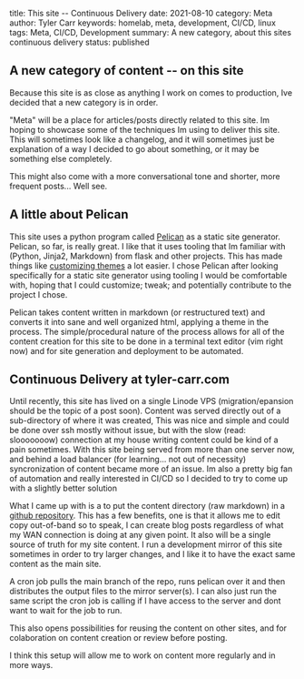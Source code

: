 title: This site -- Continuous Delivery
date: 2021-08-10
category: Meta
author: Tyler Carr
keywords: homelab, meta, development, CI/CD, linux
tags: Meta, CI/CD, Development
summary: A new category, about this sites continuous delivery
status: published

## A new category of content -- on this site 
Because this site is as close as anything I work on comes to production, Ive decided that a new category is in order.

"Meta" will be a place for articles/posts directly related to this site. Im hoping to showcase some of the techniques Im using to deliver this site.
This will sometimes look like a changelog, and it will sometimes just be explanation of a way I decided to go about something, or it may be something else completely.

This might also come with a more conversational tone and shorter, more frequent posts... Well see. 

## A little about Pelican
This site uses a python program called [Pelican](https://github.com/getpelican/pelican) as a static site generator. Pelican, so far, is really great. 
I like that it uses tooling that Im familiar with (Python, Jinja2, Markdown) from flask and other projects. This has made things like [customizing themes](https://github.com/tcarwash/blue-penguin-dark) a lot easier.
I chose Pelican after looking specifically for a static site generator using tooling I would be comfortable with, hoping that I could customize; tweak; and potentially contribute to the project I chose. 

Pelican takes content written in markdown (or restructured text) and converts it into sane and well organized html, applying a theme in the process. 
The simple/procedural nature of the process allows for all of the content creation for this site to be done in a terminal text editor (vim right now) and for site generation and deployment to be automated. 

## Continuous Delivery at tyler-carr.com
Until recently, this site has lived on a single Linode VPS (migration/epansion should be the topic of a post soon). Content was served directly out of a sub-directory of where it was created, This was nice and simple and could be done over ssh mostly without issue, but with the slow (read: slooooooow) connection at my house writing content could be kind of a pain sometimes. With this site being served from more than one server now, and behind a load balancer (for learning... not out of necessity) syncronization of content became more of an issue. Im also a pretty big fan of automation and really interested in CI/CD so I decided to try to come up with a slightly better solution

What I came up with is a to put the content directory (raw markdown) in a [github repository](https://github.com/tarwash/tyler-carr.com). This has a few benefits, one is that it allows me to edit copy out-of-band so to speak, I can create blog posts regardless of what my WAN connection is doing at any given point. It also will be a single source of truth for my site content. I run a development mirror of this site sometimes in order to try larger changes, and I like it to have the exact same content as the main site.  

A cron job pulls the main branch of the repo, runs pelican over it and then distributes the output files to the mirror server(s). I can also just run the same script the cron job is calling if I have access to the server and dont want to wait for the job to run.  

This also opens possibilities for reusing the content on other sites, and for colaboration on content creation or review before posting. 

I think this setup will allow me to work on content more regularly and in more ways. 



